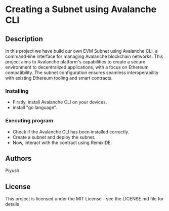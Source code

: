 # Creating a Subnet using Avalanche CLI

## Description

In this project we have build our own EVM Subnet using Avalanche CLI, a command-line interface for managing Avalanche blockchain networks. This project aims to Avalanche platform's capabilities to create a secure  environment to decentralized applications, with a focus on Ethereum compatibility. The subnet configuration ensures seamless interoperability with existing Ethereum tooling and smart contracts.


### Installing

* Firstly, install  Avalanche CLI on your devices.
* install "go language".

### Executing program

* Check if the Avalanche CLI has been installed correctly.
* Create a subnet and deploy the subnet.
* Now, interact with the contract using RemixIDE.


## Authors

Piyush 

## License

This project is licensed under the MIT License - see the LICENSE.md file for details
